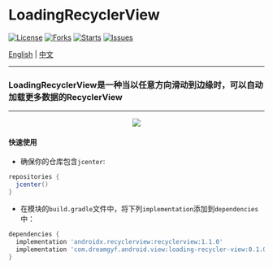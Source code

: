 # LoadingRecyclerView

[![License](https://img.shields.io/badge/license-Apache%202-green)](https://github.com/dreamgyf/LoadingRecyclerView/blob/master/LICENSE)
[![Forks](https://img.shields.io/github/forks/dreamgyf/LoadingRecyclerView)](https://github.com/dreamgyf/LoadingRecyclerView/network/members)
[![Starts](https://img.shields.io/github/stars/dreamgyf/LoadingRecyclerView)](https://github.com/dreamgyf/LoadingRecyclerView/stargazers)
[![Issues](https://img.shields.io/github/issues/dreamgyf/LoadingRecyclerView)](https://github.com/dreamgyf/LoadingRecyclerView/issues)

[English](https://github.com/dreamgyf/LoadingRecyclerView/blob/master/README.md)
|
[中文](https://github.com/dreamgyf/LoadingRecyclerView/blob/master/README-zh.md)

---

### LoadingRecyclerView是一种当以任意方向滑动到边缘时，可以自动加载更多数据的RecyclerView

---

<div align=center><img src="https://dreamgyf-image.oss-cn-shanghai.aliyuncs.com/LoadingRecyclerView/demo-1.gif"/></div>

#### 快速使用

* 确保你的仓库包含`jcenter`:

```groovy
repositories {
  jcenter()
}
```

* 在模块的`build.gradle`文件中，将下列`implementation`添加到`dependencies`中：

```groovy
dependencies {
  implementation 'androidx.recyclerview:recyclerview:1.1.0'
  implementation 'com.dreamgyf.android.view:loading-recycler-view:0.1.0'
}
```

